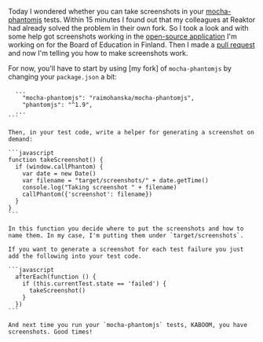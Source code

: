 Today I wondered whether you can take screenshots in your [mocha-phantomjs](https://github.com/metaskills/mocha-phantomjs) tests.
Within 15 minutes I found out that my colleagues at Reaktor had already solved the problem in their own fork. So I took a look and
with some help got screenshots working in the [open-source application](https://github.com/Opetushallitus/omatsivut) I'm working on 
for the Board of Education in Finland. Then I made a [pull request](https://github.com/metaskills/mocha-phantomjs/pull/165) and now I'm
telling you how to make screenshots work.

For now, you'll have to start by using [my fork] of `mocha-phantomjs` by changing your `package.json` a bit:

````
  ...
    "mocha-phantomjs": "raimohanska/mocha-phantomjs",
    "phantomjs": "^1.9",
  ...
```

Then, in your test code, write a helper for generating a screenshot on demand:

```javascript
function takeScreenshot() {
  if (window.callPhantom) {
    var date = new Date()
    var filename = "target/screenshots/" + date.getTime()
    console.log("Taking screenshot " + filename)
    callPhantom({'screenshot': filename})
  }
}
```

In this function you decide where to put the screenshots and how to name them. In my case, I'm putting them under `target/screenshots`.

If you want to generate a screenshot for each test failure you just add the following into your test code.

```javascript
  afterEach(function () {
    if (this.currentTest.state == 'failed') {
      takeScreenshot()
    }
  })
```

And next time you run your `mocha-phantomjs` tests, KABOOM, you have screenshots. Good times!
